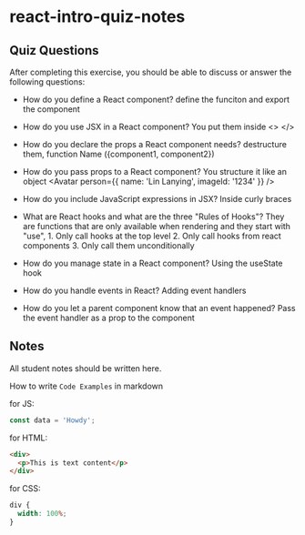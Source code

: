 # react-intro-quiz-notes

## Quiz Questions

After completing this exercise, you should be able to discuss or answer the following questions:

- How do you define a React component?
  define the funciton and export the component

- How do you use JSX in a React component?
  You put them inside <> </>

- How do you declare the props a React component needs?
  destructure them,
  function Name ({component1, component2})

- How do you pass props to a React component?
  You structure it like an object <Avatar person={{ name: 'Lin Lanying', imageId: '1234' }} />

- How do you include JavaScript expressions in JSX?
  Inside curly braces

- What are React hooks and what are the three "Rules of Hooks"?
  They are functions that are only available when rendering and they start with "use", 1. Only call hooks at the top level 2. Only call hooks from react components 3. Only call them unconditionally

- How do you manage state in a React component?
  Using the useState hook

- How do you handle events in React?
  Adding event handlers

- How do you let a parent component know that an event happened?
  Pass the event handler as a prop to the component

## Notes

All student notes should be written here.

How to write `Code Examples` in markdown

for JS:

```javascript
const data = 'Howdy';
```

for HTML:

```html
<div>
  <p>This is text content</p>
</div>
```

for CSS:

```css
div {
  width: 100%;
}
```
